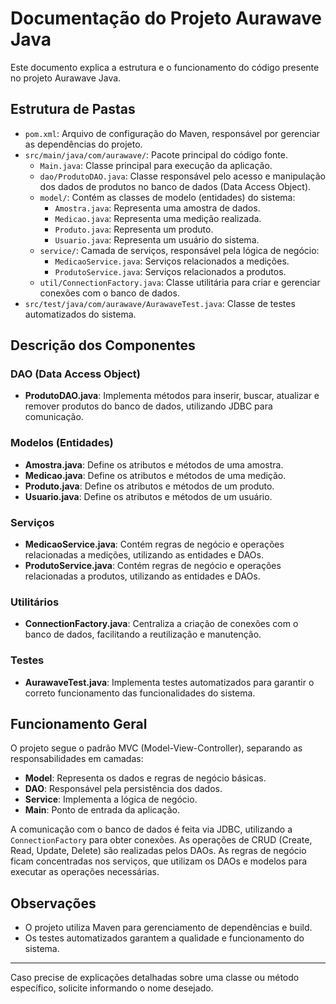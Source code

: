 # Documentação do Projeto Aurawave Java

Este documento explica a estrutura e o funcionamento do código presente no projeto Aurawave Java.

## Estrutura de Pastas

- `pom.xml`: Arquivo de configuração do Maven, responsável por gerenciar as dependências do projeto.
- `src/main/java/com/aurawave/`: Pacote principal do código fonte.
  - `Main.java`: Classe principal para execução da aplicação.
  - `dao/ProdutoDAO.java`: Classe responsável pelo acesso e manipulação dos dados de produtos no banco de dados (Data Access Object).
  - `model/`: Contém as classes de modelo (entidades) do sistema:
    - `Amostra.java`: Representa uma amostra de dados.
    - `Medicao.java`: Representa uma medição realizada.
    - `Produto.java`: Representa um produto.
    - `Usuario.java`: Representa um usuário do sistema.
  - `service/`: Camada de serviços, responsável pela lógica de negócio:
    - `MedicaoService.java`: Serviços relacionados a medições.
    - `ProdutoService.java`: Serviços relacionados a produtos.
  - `util/ConnectionFactory.java`: Classe utilitária para criar e gerenciar conexões com o banco de dados.
- `src/test/java/com/aurawave/AurawaveTest.java`: Classe de testes automatizados do sistema.

## Descrição dos Componentes

### DAO (Data Access Object)
- **ProdutoDAO.java**: Implementa métodos para inserir, buscar, atualizar e remover produtos do banco de dados, utilizando JDBC para comunicação.

### Modelos (Entidades)
- **Amostra.java**: Define os atributos e métodos de uma amostra.
- **Medicao.java**: Define os atributos e métodos de uma medição.
- **Produto.java**: Define os atributos e métodos de um produto.
- **Usuario.java**: Define os atributos e métodos de um usuário.

### Serviços
- **MedicaoService.java**: Contém regras de negócio e operações relacionadas a medições, utilizando as entidades e DAOs.
- **ProdutoService.java**: Contém regras de negócio e operações relacionadas a produtos, utilizando as entidades e DAOs.

### Utilitários
- **ConnectionFactory.java**: Centraliza a criação de conexões com o banco de dados, facilitando a reutilização e manutenção.

### Testes
- **AurawaveTest.java**: Implementa testes automatizados para garantir o correto funcionamento das funcionalidades do sistema.

## Funcionamento Geral

O projeto segue o padrão MVC (Model-View-Controller), separando as responsabilidades em camadas:
- **Model**: Representa os dados e regras de negócio básicas.
- **DAO**: Responsável pela persistência dos dados.
- **Service**: Implementa a lógica de negócio.
- **Main**: Ponto de entrada da aplicação.

A comunicação com o banco de dados é feita via JDBC, utilizando a `ConnectionFactory` para obter conexões. As operações de CRUD (Create, Read, Update, Delete) são realizadas pelos DAOs. As regras de negócio ficam concentradas nos serviços, que utilizam os DAOs e modelos para executar as operações necessárias.

## Observações
- O projeto utiliza Maven para gerenciamento de dependências e build.
- Os testes automatizados garantem a qualidade e funcionamento do sistema.

---

Caso precise de explicações detalhadas sobre uma classe ou método específico, solicite informando o nome desejado.